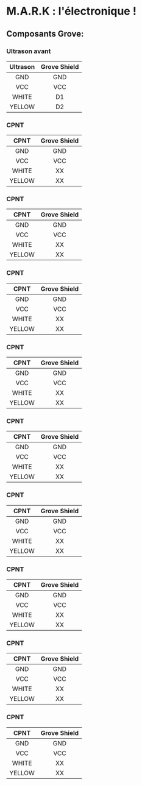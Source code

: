 # M.A.R.K : l'électronique !

## Composants Grove:

### Ultrason avant

| Ultrason | Grove Shield | 
|:-:|:-:|
| GND | GND |
| VCC | VCC |
| WHITE | D1|
| YELLOW | D2 |

### CPNT

| CPNT| Grove Shield | 
|:-:|:-:|
| GND | GND |
| VCC | VCC |
| WHITE | XX|
| YELLOW | XX |

### CPNT

| CPNT| Grove Shield | 
|:-:|:-:|
| GND | GND |
| VCC | VCC |
| WHITE | XX|
| YELLOW | XX |

### CPNT

| CPNT| Grove Shield | 
|:-:|:-:|
| GND | GND |
| VCC | VCC |
| WHITE | XX|
| YELLOW | XX |

### CPNT

| CPNT| Grove Shield | 
|:-:|:-:|
| GND | GND |
| VCC | VCC |
| WHITE | XX|
| YELLOW | XX |

### CPNT

| CPNT| Grove Shield | 
|:-:|:-:|
| GND | GND |
| VCC | VCC |
| WHITE | XX|
| YELLOW | XX |

### CPNT

| CPNT| Grove Shield | 
|:-:|:-:|
| GND | GND |
| VCC | VCC |
| WHITE | XX|
| YELLOW | XX |

### CPNT

| CPNT| Grove Shield | 
|:-:|:-:|
| GND | GND |
| VCC | VCC |
| WHITE | XX|
| YELLOW | XX |

### CPNT

| CPNT| Grove Shield | 
|:-:|:-:|
| GND | GND |
| VCC | VCC |
| WHITE | XX|
| YELLOW | XX |

### CPNT

| CPNT| Grove Shield | 
|:-:|:-:|
| GND | GND |
| VCC | VCC |
| WHITE | XX|
| YELLOW | XX |